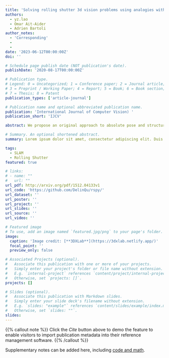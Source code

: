 ```yaml
---
title: 'Solving rolling shutter 3d vision problems using analogies with non-rigidity'
authors:
  - yz.lao
  - Omar Ait-Aider
  - Adrien Bartoli
author_notes:
  - 'Corresponding'
  - 
  - 
date: '2023-06-12T00:00:00Z'
doi: ''

# Schedule page publish date (NOT publication's date).
publishDate: '2020-08-17T00:00:00Z'

# Publication type.
# Legend: 0 = Uncategorized; 1 = Conference paper; 2 = Journal article;
# 3 = Preprint / Working Paper; 4 = Report; 5 = Book; 6 = Book section;
# 7 = Thesis; 8 = Patent
publication_types: ['article-journal']

# Publication name and optional abbreviated publication name.
publication: 'International Journal of Computer Vision) '
publication_short: 'IJCV'

abstract: We propose an original approach to absolute pose and structure-from-motion (SfM) which handles rolling shutter (RS) effects. Unlike most existing methods which either augment global shutter projection with velocity parameters or impose continuous time and motion through pose interpolation, we use local differential constraints. These are established by drawing analogies with non-rigid 3D vision techniques, namely shape-from-template and non-rigid SfM (NRSfM). The proposed idea is to interpret the images of a rigid surface acquired by a moving RS camera as those of a virtually deformed surface taken by a GS camera. These virtually deformed surfaces are first recovered by relaxing the RS constraint using SfT or NRSfM. Then we upgrade the virtually deformed surface to the actual rigid structure and compute the camera pose and ego-motion by reintroducing the RS constraint. This uses a new 3D-3D registration procedure that minimizes a cost function based on the Euclidean 3D point distance. This is more stable and physically meaningful than the reprojection error or the algebraic distance used in previous work. Experimental results obtained with synthetic and real data show that the proposed methods outperform existing ones in terms of accuracy and stability, even in the known critical configurations.

# Summary. An optional shortened abstract.
summary: Lorem ipsum dolor sit amet, consectetur adipiscing elit. Duis posuere tellus ac convallis placerat. Proin tincidunt magna sed ex sollicitudin condimentum.

tags:
  - SLAM
  - Rolling Shutter
featured: true

# links:
# - name: ""
#   url: ""
url_pdf: http://arxiv.org/pdf/1512.04133v1
url_code: 'https://github.com/DelinQu/rspy/'
url_dataset: ''
url_poster: ''
url_project: ''
url_slides: ''
url_source: ''
url_video: ''

# Featured image
# To use, add an image named `featured.jpg/png` to your page's folder.
image:
  caption: 'Image credit: [**3DXLab**](https://3dxlab.netlify.app/)'
  focal_point: ''
  preview_only: false

# Associated Projects (optional).
#   Associate this publication with one or more of your projects.
#   Simply enter your project's folder or file name without extension.
#   E.g. `internal-project` references `content/project/internal-project/index.md`.
#   Otherwise, set `projects: []`.
projects: []

# Slides (optional).
#   Associate this publication with Markdown slides.
#   Simply enter your slide deck's filename without extension.
#   E.g. `slides: "example"` references `content/slides/example/index.md`.
#   Otherwise, set `slides: ""`.
slides:
---
```


{{% callout note %}}
Click the _Cite_ button above to demo the feature to enable visitors to import publication metadata into their reference management software.
{{% /callout %}}

Supplementary notes can be added here, including [code and math](https://wowchemy.com/docs/content/writing-markdown-latex/).
